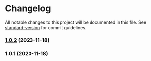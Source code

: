 # Changelog

All notable changes to this project will be documented in this file. See [standard-version](https://github.com/conventional-changelog/standard-version) for commit guidelines.

### [1.0.2](https://github.com/rkichenama/knots/compare/v1.0.1...v1.0.2) (2023-11-18)

### 1.0.1 (2023-11-18)
